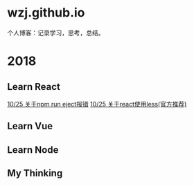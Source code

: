 # wzj.github.io
个人博客：记录学习，思考，总结。

# 2018
  ## Learn React
   [10/25  关于npm run eject报错]( https://github.com/SkyWblack/wzj.github.io/issues/2)
   [10/25  关于react使用less(官方推荐)](https://github.com/SkyWblack/wzj.github.io/issues/1)
  ## Learn Vue
  ## Learn Node
  ## My Thinking
 
